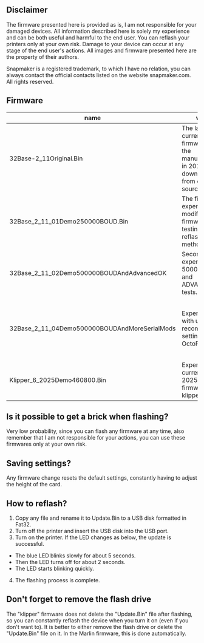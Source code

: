 
## Disclaimer
The firmware presented here is provided as is, I am not responsible for your damaged devices. All information described here is solely my experience and can be both useful and harmful to the end user. You can reflash your printers only at your own risk. Damage to your device can occur at any stage of the end user's actions. All images and firmware presented here are the property of their authors.

Snapmaker is a registered trademark, to which I have no relation, you can always contact the official contacts listed on the website snapmaker.com. All rights reserved.

## Firmware

| name | value | mod_list | stable |
| ---- | ----- | ----- | ----- |
| 32Base-2_11Original.Bin | The latest current firmware from the manufacturer in 2019, downloaded from open sources. | | + |
| 32Base_2_11_01Demo250000BOUD.Bin | The first experiment on modifying this firmware, testing the reflashing method. | +uart 115200BOUD -> 250000BOUD; | +(only tests) |
| 32Base_2_11_02Demo500000BOUDAndAdvancedOK | Second experiment, 500000BOUD and ADVANCED_OK tests. | +uart 115200BOUD -> 500000BOUD; +uart advanced_ok; | +(only tests) |
| 32Base_2_11_04Demo500000BOUDAndMoreSerialMods | Experimenting with using the recommended settings for OctoPrint. | +uart 115200BOUD -> 500000BOUD; +uart advanced_ok; +fix: BLOCK_BUFFER_SIZE(8->64); +fix: BUFSIZE(8->32); +fix: RX_BUFFER_SIZE(512->2048); | +(only tests) |
| Klipper_6_2025Demo460800.Bin | Experimental current (as of 2025) demo firmware klipper | ... | +(only tests) |

## Is it possible to get a brick when flashing?
Very low probability, since you can flash any firmware at any time, also remember that I am not responsible for your actions, you can use these firmwares only at your own risk.

## Saving settings?
Any firmware change resets the default settings, constantly having to adjust the height of the card.

## How to reflash?
1. Copy any file and rename it to Update.Bin to a USB disk formatted in Fat32.
2. Turn off the printer and insert the USB disk into the USB port.
3. Turn on the printer. If the LED changes as below, the update is successful.
- The blue LED blinks slowly for about 5 seconds.
- Then the LED turns off for about 2 seconds.
- The LED starts blinking quickly.
4. The flashing process is complete.

## Don't forget to remove the flash drive
The "klipper" firmware does not delete the "Update.Bin" file after flashing, so you can constantly reflash the device when you turn it on (even if you don't want to). It is better to either remove the flash drive or delete the "Update.Bin" file on it. In the Marlin firmware, this is done automatically.
